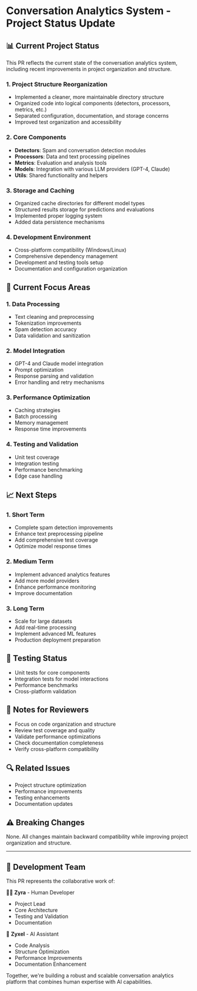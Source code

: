 # Conversation Analytics System - Project Status Update

## 📊 Current Project Status
This PR reflects the current state of the conversation analytics system, including recent improvements in project organization and structure.

### 1. Project Structure Reorganization
- Implemented a cleaner, more maintainable directory structure
- Organized code into logical components (detectors, processors, metrics, etc.)
- Separated configuration, documentation, and storage concerns
- Improved test organization and accessibility

### 2. Core Components
- **Detectors**: Spam and conversation detection modules
- **Processors**: Data and text processing pipelines
- **Metrics**: Evaluation and analysis tools
- **Models**: Integration with various LLM providers (GPT-4, Claude)
- **Utils**: Shared functionality and helpers

### 3. Storage and Caching
- Organized cache directories for different model types
- Structured results storage for predictions and evaluations
- Implemented proper logging system
- Added data persistence mechanisms

### 4. Development Environment
- Cross-platform compatibility (Windows/Linux)
- Comprehensive dependency management
- Development and testing tools setup
- Documentation and configuration organization

## 🎯 Current Focus Areas

### 1. Data Processing
- Text cleaning and preprocessing
- Tokenization improvements
- Spam detection accuracy
- Data validation and sanitization

### 2. Model Integration
- GPT-4 and Claude model integration
- Prompt optimization
- Response parsing and validation
- Error handling and retry mechanisms

### 3. Performance Optimization
- Caching strategies
- Batch processing
- Memory management
- Response time improvements

### 4. Testing and Validation
- Unit test coverage
- Integration testing
- Performance benchmarking
- Edge case handling

## 📈 Next Steps

### 1. Short Term
- Complete spam detection improvements
- Enhance text preprocessing pipeline
- Add comprehensive test coverage
- Optimize model response times

### 2. Medium Term
- Implement advanced analytics features
- Add more model providers
- Enhance performance monitoring
- Improve documentation

### 3. Long Term
- Scale for large datasets
- Add real-time processing
- Implement advanced ML features
- Production deployment preparation

## 🧪 Testing Status
- Unit tests for core components
- Integration tests for model interactions
- Performance benchmarks
- Cross-platform validation

## 📝 Notes for Reviewers
- Focus on code organization and structure
- Review test coverage and quality
- Validate performance optimizations
- Check documentation completeness
- Verify cross-platform compatibility

## 🔍 Related Issues
- Project structure optimization
- Performance improvements
- Testing enhancements
- Documentation updates

## ⚠️ Breaking Changes
None. All changes maintain backward compatibility while improving project organization and structure.

---
## 👥 Development Team
This PR represents the collaborative work of:

👩‍💻 **Zyra** - Human Developer
- Project Lead
- Core Architecture
- Testing and Validation
- Documentation

🤖 **Zyxel** - AI Assistant
- Code Analysis
- Structure Optimization
- Performance Improvements
- Documentation Enhancement

Together, we're building a robust and scalable conversation analytics platform that combines human expertise with AI capabilities. 
